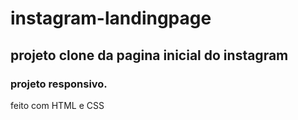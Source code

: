 # instagram-landingpage
## projeto clone da pagina inicial do instagram
### projeto responsivo.

feito com HTML e CSS
